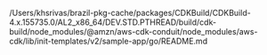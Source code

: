 /Users/khsrivas/brazil-pkg-cache/packages/CDKBuild/CDKBuild-4.x.155735.0/AL2_x86_64/DEV.STD.PTHREAD/build/cdk-build/node_modules/@amzn/aws-cdk-conduit/node_modules/aws-cdk/lib/init-templates/v2/sample-app/go/README.md